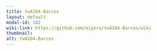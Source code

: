 ```yaml
---
title: twA104-Barcos
layout: default
modal-id: 142
wiki-link: https://github.com/aigora/twA104-Barcos/wiki
thumbnail: 
alt: twA104-Barcos
---
```

